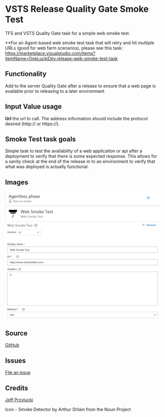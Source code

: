 # VSTS Release Quality Gate Smoke Test
TFS and VSTS Quality Gate task for a simple web smoke test.

**For an Agent-based web smoke test task that will retry and hit multiple URLs (good for web farm scenarios), please see this task:
https://marketplace.visualstudio.com/items?itemName=OneLuckiDev.release-web-smoke-test-task

## Functionality
Add to the server Quality Gate after a release to ensure that a web page is available prior to releasing to a later environment

## Input Value usage
**Url**
 the url  to call. The address information should include the protocol desired (http:// or https://). 

## Smoke Test task goals

Simple task to test the availability of a web applicaiton or api after a deployment to verify that there is some expected response.  This allows for a sanity check at the end of the release in to an environment to verify that what was deployed is actually functional.


## Images
![Smoke web test task preview](images/task.png)
![Smoke web test task preview detail](images/input.PNG)

## Source
[GitHub](https://github.com/jeffpriz/vsts-smoke-test-gate)

## Issues
[File an issue](https://github.com/jeffpriz/vsts-smoke-test-gate/issues)

## Credits
[Jeff Przylucki](http://www.oneluckidev.com)


Icon - Smoke Detector by Arthur Shlain from the Noun Project

